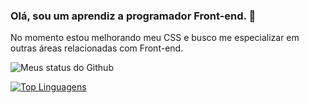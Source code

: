 ### Olá, sou um aprendiz a programador Front-end. 👋

No momento estou melhorando meu CSS e busco me especializar em outras áreas relacionadas com Front-end.

![Meus status do Github](https://github-readme-stats.vercel.app/api?username=luiz-wendland&show_icons=true&theme=radical)

[![Top Linguagens](https://github-readme-stats.vercel.app/api/top-langs/?username=luiz-wendland&layout=compact&theme=radical)](https://github.com/anuraghazra/github-readme-stats)
